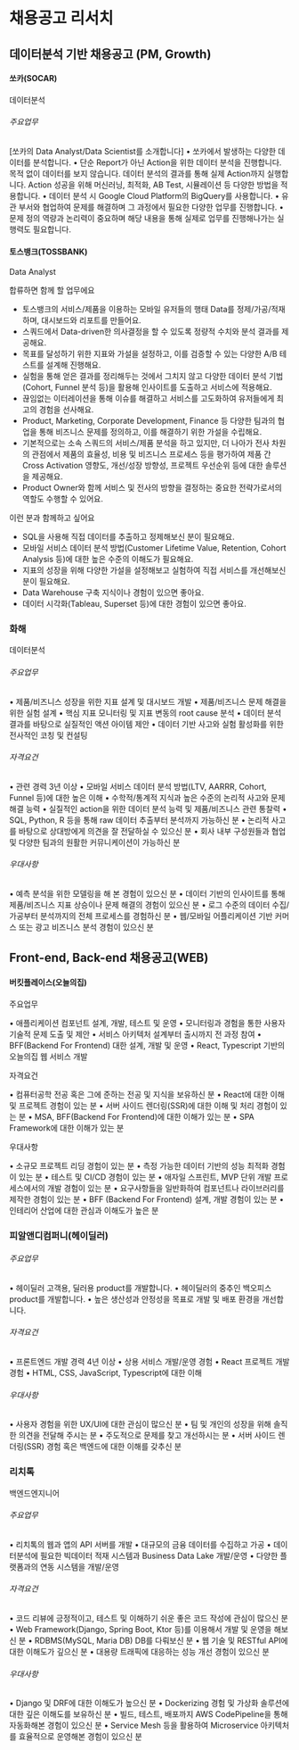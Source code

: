# 채용공고  리서치

## 데이터분석 기반 채용공고 (PM, Growth)

#### 쏘카(SOCAR)

데이터분석

###### 주요업무

[쏘카의 Data Analyst/Data Scientist를 소개합니다]
• 쏘카에서 발생하는 다양한 데이터를 분석합니다.
• 단순 Report가 아닌 Action을 위한 데이터 분석을 진행합니다. 목적 없이 데이터를 보지 않습니다. 데이터 분석의 결과를 통해 실제 Action까지 실행합니다. Action 성공을 위해 머신러닝, 최적화, AB Test, 시뮬레이션 등 다양한 방법을 적용합니다.
• 데이터 분석 시 Google Cloud Platform의 BigQuery를 사용합니다.
• 유관 부서와 협업하여 문제를 해결하며 그 과정에서 필요한 다양한 업무를 진행합니다.
• 문제 정의 역량과 논리력이 중요하며 해당 내용을 통해 실제로 업무를 진행해나가는 실행력도 필요합니다.



#### 토스뱅크(TOSSBANK)

Data Analyst

합류하면 함께 할 업무에요

- 토스뱅크의 서비스/제품을 이용하는 모바일 유저들의 행태 Data를 정제/가공/적재하며, 대시보드와 리포트를 만들어요.
- 스쿼드에서 Data-driven한 의사결정을 할 수 있도록 정량적 수치와 분석 결과를 제공해요.
- 목표를 달성하기 위한 지표와 가설을 설정하고, 이를 검증할 수 있는 다양한 A/B 테스트를 설계해 진행해요.
- 실험을 통해 얻은 결과를 정리해두는 것에서 그치지 않고 다양한 데이터 분석 기법(Cohort, Funnel 분석 등)을 활용해 인사이트를 도출하고 서비스에 적용해요.
- 끊임없는 이터레이션을 통해 이슈를 해결하고 서비스를 고도화하여 유저들에게 최고의 경험을 선사해요.
- Product, Marketing, Corporate Development, Finance 등 다양한 팀과의 협업을 통해 비즈니스 문제를 정의하고, 이를 해결하기 위한 가설을 수립해요.
- 기본적으로는 소속 스쿼드의 서비스/제품 분석을 하고 있지만, 더 나아가 전사 차원의 관점에서 제품의 효율성, 비용 및 비즈니스 프로세스 등을 평가하여 제품 간 Cross Activation 영향도, 개선/성장 방향성, 프로젝트 우선순위 등에 대한 솔루션을 제공해요.
- Product Owner와 함께 서비스 및 전사의 방향을 결정하는 중요한 전략가로서의 역할도 수행할 수 있어요.

이런 분과 함께하고 싶어요

- SQL을 사용해 직접 데이터를 추출하고 정제해보신 분이 필요해요.
- 모바일 서비스 데이터 분석 방법(Customer Lifetime Value, Retention, Cohort Analysis 등)에 대한 높은 수준의 이해도가 필요해요.
- 지표의 성장을 위해 다양한 가설을 설정해보고 실험하여 직접 서비스를 개선해보신 분이 필요해요.
- Data Warehouse 구축 지식이나 경험이 있으면 좋아요.
- 데이터 시각화(Tableau, Superset 등)에 대한 경험이 있으면 좋아요.

### 화해

데이터분석

###### 주요업무

• 제품/비즈니스 성장을 위한 지표 설계 및 대시보드 개발
• 제품/비즈니스 문제 해결을 위한 실험 설계
• 핵심 지표 모니터링 및 지표 변동의 root cause 분석
• 데이터 분석 결과를 바탕으로 실질적인 액션 아이템 제안
• 데이터 기반 사고와 실험 활성화를 위한 전사적인 코칭 및 컨설팅

###### 자격요건

• 관련 경력 3년 이상
• 모바일 서비스 데이터 분석 방법(LTV, AARRR, Cohort, Funnel 등)에 대한 높은 이해
• 수학적/통계적 지식과 높은 수준의 논리적 사고와 문제 해결 능력
• 실질적인 action을 위한 데이터 분석 능력 및 제품/비즈니스 관련 통찰력
• SQL, Python, R 등을 통해 raw 데이터 추출부터 분석까지 가능하신 분
• 논리적 사고를 바탕으로 상대방에게 의견을 잘 전달하실 수 있으신 분
• 회사 내부 구성원들과 협업 및 다양한 팀과의 원활한 커뮤니케이션이 가능하신 분

###### 우대사항

• 예측 분석을 위한 모델링을 해 본 경험이 있으신 분
• 데이터 기반의 인사이트를 통해 제품/비즈니스 지표 상승이나 문제 해결의 경험이 있으신 분
• 로그 수준의 데이터 수집/가공부터 분석까지의 전체 프로세스를 경험하신 분
• 웹/모바일 어플리케이션 기반 커머스 또는 광고 비즈니스 분석 경험이 있으신 분



## Front-end, Back-end 채용공고(WEB)

#### 버킷플레이스(오늘의집)

주요업무

• 애플리케이션 컴포넌트 설계, 개발, 테스트 및 운영
• 모니터링과 경험을 통한 사용자 기술적 문제 도출 및 제안
• 서비스 아키텍처 설계부터 출시까지 전 과정 참여
• BFF(Backend For Frontend) 대한 설계, 개발 및 운영
• React, Typescript 기반의 오늘의집 웹 서비스 개발

자격요건

• 컴퓨터공학 전공 혹은 그에 준하는 전공 및 지식을 보유하신 분
• React에 대한 이해 및 프로젝트 경험이 있는 분
• 서버 사이드 렌더링(SSR)에 대한 이해 및 처리 경험이 있는 분
• MSA, BFF(Backend For Frontend)에 대한 이해가 있는 분
• SPA Framework에 대한 이해가 있는 분

우대사항

• 소규모 프로젝트 리딩 경험이 있는 분
• 측정 가능한 데이터 기반의 성능 최적화 경험이 있는 분
• 테스트 및 CI/CD 경험이 있는 분
• 애자일 스프린트, MVP 단위 개발 프로세스에서의 개발 경험이 있는 분
• 요구사항들을 일반화하여 컴포넌트나 라이브러리를 제작한 경험이 있는 분
• BFF (Backend For Frontend) 설계, 개발 경험이 있는 분
• 인테리어 산업에 대한 관심과 이해도가 높은 분



### 피알앤디컴퍼니(헤이딜러) 

###### 주요업무

• 헤이딜러 고객용, 딜러용 product를 개발합니다.
• 헤이딜러의 중추인 백오피스 product를 개발합니다.
• 높은 생산성과 안정성을 목표로 개발 및 배포 환경을 개선합니다.

###### 자격요건

• 프론트엔드 개발 경력 4년 이상
• 상용 서비스 개발/운영 경험
• React 프로젝트 개발 경험
• HTML, CSS, JavaScript, Typescript에 대한 이해

###### 우대사항

• 사용자 경험을 위한 UX/UI에 대한 관심이 많으신 분
• 팀 및 개인의 성장을 위해 솔직한 의견을 전달해 주시는 분
• 주도적으로 문제를 찾고 개선하시는 분
• 서버 사이드 렌더링(SSR) 경험 혹은 백엔드에 대한 이해를 갖추신 분



### 리치톡

백엔드엔지니어

###### 주요업무

• 리치톡의 웹과 앱의 API 서버를 개발
• 대규모의 금융 데이터를 수집하고 가공
• 데이터분석에 필요한 빅데이터 적재 시스템과 Business Data Lake 개발/운영
• 다양한 플랫폼과의 연동 시스템을 개발/운영

###### 자격요건

• 코드 리뷰에 긍정적이고, 테스트 및 이해하기 쉬운 좋은 코드 작성에 관심이 많으신 분
• Web Framework(Django, Spring Boot, Ktor 등)를 이용해서 개발 및 운영을 해보신 분
• RDBMS(MySQL, Maria DB) DB를 다뤄보신 분
• 웹 기술 및 RESTful API에 대한 이해도가 깊으신 분
• 대용량 트래픽에 대응하는 성능 개선 경험이 있으신 분

###### 우대사항

• Django 및 DRF에 대한 이해도가 높으신 분
• Dockerizing 경험 및 가상화 솔루션에 대한 깊은 이해도를 보유하신 분
• 빌드, 테스트, 배포까지 AWS CodePipeline을 통해 자동화해본 경험이 있으신 분
• Service Mesh 등을 활용하여 Microservice 아키텍처를 효율적으로 운영해본 경험이 있으신 분